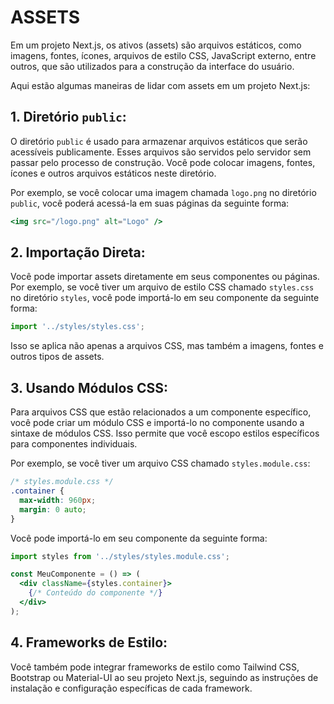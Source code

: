 # ASSETS
Em um projeto Next.js, os ativos (assets) são arquivos estáticos, como imagens, fontes, ícones, arquivos de estilo CSS, JavaScript externo, entre outros, que são utilizados para a construção da interface do usuário.

Aqui estão algumas maneiras de lidar com assets em um projeto Next.js:

## 1. Diretório `public`:
O diretório `public` é usado para armazenar arquivos estáticos que serão acessíveis publicamente. Esses arquivos são servidos pelo servidor sem passar pelo processo de construção. Você pode colocar imagens, fontes, ícones e outros arquivos estáticos neste diretório.

Por exemplo, se você colocar uma imagem chamada `logo.png` no diretório `public`, você poderá acessá-la em suas páginas da seguinte forma:

```jsx
<img src="/logo.png" alt="Logo" />
```

## 2. Importação Direta:
Você pode importar assets diretamente em seus componentes ou páginas. Por exemplo, se você tiver um arquivo de estilo CSS chamado `styles.css` no diretório `styles`, você pode importá-lo em seu componente da seguinte forma:

```jsx
import '../styles/styles.css';
```

Isso se aplica não apenas a arquivos CSS, mas também a imagens, fontes e outros tipos de assets.

## 3. Usando Módulos CSS:
Para arquivos CSS que estão relacionados a um componente específico, você pode criar um módulo CSS e importá-lo no componente usando a sintaxe de módulos CSS. Isso permite que você escopo estilos específicos para componentes individuais.

Por exemplo, se você tiver um arquivo CSS chamado `styles.module.css`:

```css
/* styles.module.css */
.container {
  max-width: 960px;
  margin: 0 auto;
}
```

Você pode importá-lo em seu componente da seguinte forma:

```jsx
import styles from '../styles/styles.module.css';

const MeuComponente = () => (
  <div className={styles.container}>
    {/* Conteúdo do componente */}
  </div>
);
```

## 4. Frameworks de Estilo:
Você também pode integrar frameworks de estilo como Tailwind CSS, Bootstrap ou Material-UI ao seu projeto Next.js, seguindo as instruções de instalação e configuração específicas de cada framework.

